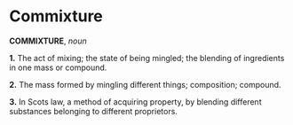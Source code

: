 # Commixture

**COMMIXTURE**, _noun_

**1.** The act of mixing; the state of being mingled; the blending of ingredients in one mass or compound.

**2.** The mass formed by mingling different things; composition; compound.

**3.** In Scots law, a method of acquiring property, by blending different substances belonging to different proprietors.